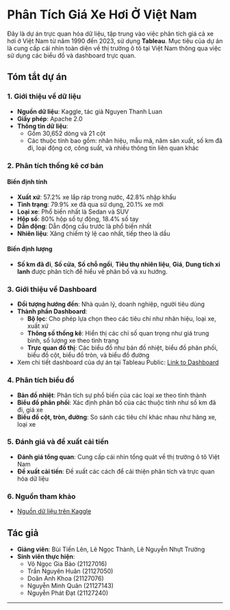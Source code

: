 # Phân Tích Giá Xe Hơi Ở Việt Nam

Đây là dự án trực quan hóa dữ liệu, tập trung vào việc phân tích giá cả xe hơi ở Việt Nam từ năm 1990 đến 2023, sử dụng **Tableau**. Mục tiêu của dự án là cung cấp cái nhìn toàn diện về thị trường ô tô tại Việt Nam thông qua việc sử dụng các biểu đồ và dashboard trực quan.

## Tóm tắt dự án

### 1. Giới thiệu về dữ liệu
- **Nguồn dữ liệu**: Kaggle, tác giả Nguyen Thanh Luan
- **Giấy phép**: Apache 2.0
- **Thông tin dữ liệu**:
  - Gồm 30,652 dòng và 21 cột
  - Các thuộc tính bao gồm: nhãn hiệu, mẫu mã, năm sản xuất, số km đã đi, loại động cơ, công suất, và nhiều thông tin liên quan khác

### 2. Phân tích thống kê cơ bản
#### Biến định tính
- **Xuất xứ**: 57.2% xe lắp ráp trong nước, 42.8% nhập khẩu
- **Tình trạng**: 79.9% xe đã qua sử dụng, 20.1% xe mới
- **Loại xe**: Phổ biến nhất là Sedan và SUV
- **Hộp số**: 80% hộp số tự động, 18.4% số tay
- **Dẫn động**: Dẫn động cầu trước là phổ biến nhất
- **Nhiên liệu**: Xăng chiếm tỷ lệ cao nhất, tiếp theo là dầu

#### Biến định lượng
- **Số km đã đi**, **Số cửa**, **Số chỗ ngồi**, **Tiêu thụ nhiên liệu**, **Giá**, **Dung tích xi lanh** được phân tích để hiểu về phân bố và xu hướng.

### 3. Giới thiệu về Dashboard
- **Đối tượng hướng đến**: Nhà quản lý, doanh nghiệp, người tiêu dùng
- **Thành phần Dashboard**:
  - **Bộ lọc**: Cho phép lựa chọn theo các tiêu chí như nhãn hiệu, loại xe, xuất xứ
  - **Thông số thống kê**: Hiển thị các chỉ số quan trọng như giá trung bình, số lượng xe theo tình trạng
  - **Trực quan đồ thị**: Các biểu đồ như bản đồ nhiệt, biểu đồ phân phối, biểu đồ cột, biểu đồ tròn, và biểu đồ đường
- Xem chi tiết dashboard của dự án tại Tableau Public: [Link to Dashboard](https://public.tableau.com/app/profile/huan.tran4253/viz/FinalProject-DV-Group4/Dashboard1?publish=yes)

### 4. Phân tích biểu đồ
- **Bản đồ nhiệt**: Phân tích sự phổ biến của các loại xe theo tỉnh thành
- **Biểu đồ phân phối**: Xác định phân bố của các thuộc tính như số km đã đi, giá xe
- **Biểu đồ cột, tròn, đường**: So sánh các tiêu chí khác nhau như hãng xe, loại xe

### 5. Đánh giá và đề xuất cải tiến
- **Đánh giá tổng quan**: Cung cấp cái nhìn tổng quát về thị trường ô tô Việt Nam
- **Đề xuất cải tiến**: Đề xuất các cách để cải thiện phân tích và trực quan hóa dữ liệu

### 6. Nguồn tham khảo
- [Nguồn dữ liệu trên Kaggle](https://www.kaggle.com/datasets/nguynthanhlun/vietnamese-car-price)

## Tác giả
- **Giảng viên**: Bùi Tiến Lên, Lê Ngọc Thành, Lê Nguyễn Nhựt Trường
- **Sinh viên thực hiện**:
  - Võ Ngọc Gia Bảo (21127016)
  - Trần Nguyên Huân (21127050)
  - Doãn Anh Khoa (21127076)
  - Nguyễn Minh Quân (21127143)
  - Nguyễn Phát Đạt (21127240)

---

